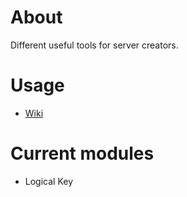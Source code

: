 # About
Different useful tools for server creators.

# Usage
* [Wiki](https://github.com/Lavalierre/G2O_ExtendedTools/wiki)

# Current modules
* Logical Key
